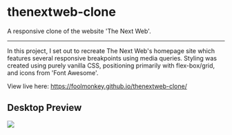 # thenextweb-clone
A  responsive clone of the website 'The Next Web'.

----
In this project, I set out to recreate The Next Web's homepage site which features several responsive breakpoints using media queries. Styling was created using purely vanilla CSS, positioning primarily with flex-box/grid, and icons from 'Font Awesome'.

View live here: https://foolmonkey.github.io/thenextweb-clone/

Desktop Preview
----------
![](desktop.png)
